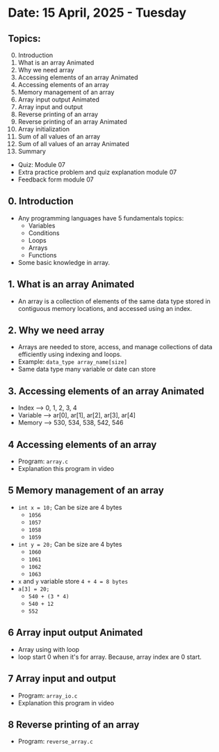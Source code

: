 # Date: 15 April, 2025 - Tuesday

## Topics:
0. Introduction
1. What is an array Animated
2. Why we need array
3. Accessing elements of an array Animated
4. Accessing elements of an array
5. Memory management of an array
6. Array input output Animated
7. Array input and output
8. Reverse printing of an array
9. Reverse printing of an array Animated
10. Array initialization
11. Sum of all values of an array
12. Sum of all values of an array Animated
13. Summary
- Quiz: Module 07
- Extra practice problem and quiz explanation module 07
- Feedback form module 07

## 0. Introduction
- Any programming languages have 5 fundamentals topics:
    - Variables
    - Conditions
    - Loops
    - Arrays
    - Functions
- Some basic knowledge in array.

## 1. What is an array Animated
- An array is a collection of elements of the same data type stored in contiguous memory locations, and accessed using an index.

## 2. Why we need array
- Arrays are needed to store, access, and manage collections of data efficiently using indexing and loops.
- Example: `data_type array_name[size]`
- Same data type many variable or date can store

## 3. Accessing elements of an array Animated
- Index --> 0, 1, 2, 3, 4
- Variable --> ar[0], ar[1], ar[2], ar[3], ar[4]
- Memory --> 530, 534, 538, 542, 546

## 4 Accessing elements of an array
- Program: `array.c`
- Explanation this program in video

## 5 Memory management of an array
- `int x = 10;` Can be size are 4 bytes
    - `1056`
    - `1057`
    - `1058`
    - `1059`
- `int y = 20;` Can be size are 4 bytes
    - `1060`
    - `1061`
    - `1062`
    - `1063`
- `x` and `y` variable store `4 + 4 = 8 bytes`
- `a[3] = 20;`
    - `540 + (3 * 4)`
    - `540 + 12`
    - `552`

## 6 Array input output Animated
- Array using with loop
- loop start 0 when it's for array. Because, array index are 0 start.

## 7 Array input and output
- Program: `array_io.c`
- Explanation this program in video

## 8 Reverse printing of an array
- Program: `reverse_array.c`
